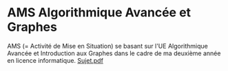 # AMS Algorithmique Avancée et Graphes
AMS (= Activité de Mise en Situation) se basant sur l'UE Algorithmique Avancée et Introduction aux Graphes dans le cadre de ma deuxième année en licence informatique.
[Sujet.pdf](https://github.com/user-attachments/files/18310044/Sujet.pdf)
